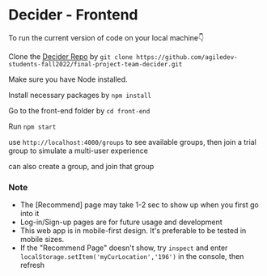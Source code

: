 # Decider - Frontend

To run the current version of code on your local machine👇

Clone the [Decider Repo](https://github.com/agiledev-students-fall2022/final-project-team-decider.git) by ```git clone https://github.com/agiledev-students-fall2022/final-project-team-decider.git```

Make sure you have Node installed.

Install necessary packages by ```npm install```

Go to the front-end folder by ```cd front-end```

Run ```npm start```

use ```http://localhost:4000/groups``` to see available groups, then join a trial group to simulate a multi-user experience

can also create a group, and join that group


### Note

* The [Recommend] page may take 1-2 sec to show up when you first go into it
* Log-in/Sign-up pages are for future usage and development
* This web app is in mobile-first design. It's preferable to be tested in mobile sizes.
* If the "Recommend Page" doesn't show, try ```inspect``` and enter ```localStorage.setItem('myCurLocation','196')``` in the console, then refresh
